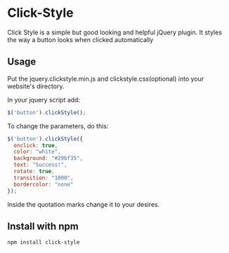 # Click-Style

Click Style is a simple but good looking and helpful jQuery plugin.  It styles the way a button looks when clicked automatically

## Usage
Put the jquery.clickstyle.min.js and clickstyle.css(optional) into your website's directory.

In your jquery script add: 

````javascript
$('button').clickStyle();
````

To change the parameters, do this:

````javascript
$('button').clickStyle({
  onclick: true, 
  color: "white", 
  background: "#29bf35",
  text: "Success!",
  rotate: true,
  transition: "1000",
  bordercolor: "none"
});
````

Inside the quotation marks change it to your desires.

## Install with npm
``` npm install click-style ```

